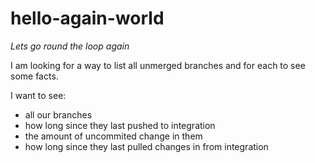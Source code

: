 # hello-again-world
*Lets go round the loop again*

I am looking for a way to list all unmerged branches and for each to see some facts.

I want to see:

 * all our branches
 * how long since they last pushed to integration
 * the amount of uncommited change in them
 * how long since they last pulled changes in from integration

